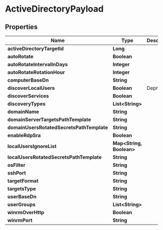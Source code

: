 

# ActiveDirectoryPayload


## Properties

Name | Type | Description | Notes
------------ | ------------- | ------------- | -------------
**activeDirectoryTargetId** | **Long** |  |  [optional]
**autoRotate** | **Boolean** |  |  [optional]
**autoRotateIntervalInDays** | **Integer** |  |  [optional]
**autoRotateRotationHour** | **Integer** |  |  [optional]
**computerBaseDn** | **String** |  |  [optional]
**discoverLocalUsers** | **Boolean** | Deprecated |  [optional]
**discoverServices** | **Boolean** |  |  [optional]
**discoveryTypes** | **List&lt;String&gt;** |  |  [optional]
**domainName** | **String** |  |  [optional]
**domainServerTargetsPathTemplate** | **String** |  |  [optional]
**domainUsersRotatedSecretsPathTemplate** | **String** |  |  [optional]
**enableRdpSra** | **Boolean** |  |  [optional]
**localUsersIgnoreList** | **Map&lt;String, Boolean&gt;** |  |  [optional]
**localUsersRotatedSecretsPathTemplate** | **String** |  |  [optional]
**osFilter** | **String** |  |  [optional]
**sshPort** | **String** |  |  [optional]
**targetFormat** | **String** |  |  [optional]
**targetsType** | **String** |  |  [optional]
**userBaseDn** | **String** |  |  [optional]
**userGroups** | **List&lt;String&gt;** |  |  [optional]
**winrmOverHttp** | **Boolean** |  |  [optional]
**winrmPort** | **String** |  |  [optional]



